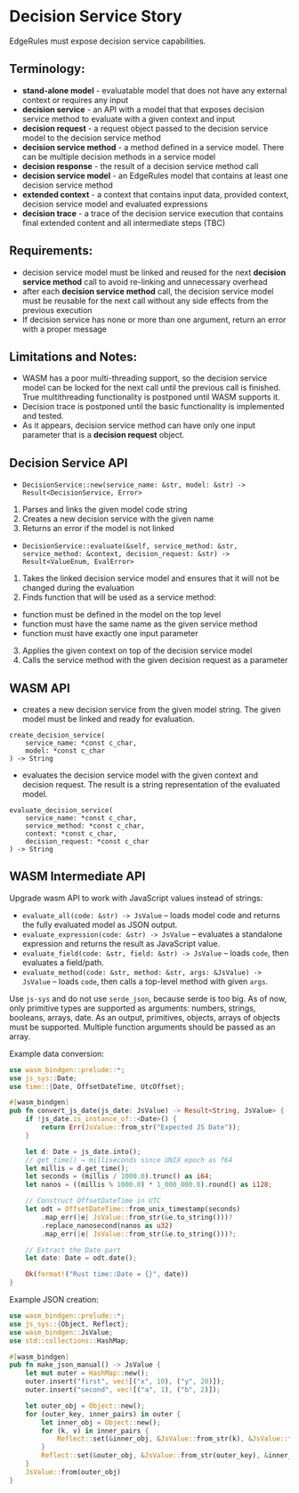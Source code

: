 # Decision Service Story

EdgeRules must expose decision service capabilities.

## Terminology:

- **stand-alone model** - evaluatable model that does not have any external context or requires any input
- **decision service** - an API with a model that that exposes decision service method to evaluate with a given context and input
- **decision request** - a request object passed to the decision service model to the decision service method
- **decision service method** - a method defined in a service model. There can be multiple decision methods in a service model
- **decision response** - the result of a decision service method call
- **decision service model** - an EdgeRules model that contains at least one decision service method
- **extended context** - a context that contains input data, provided context, decision service model and evaluated expressions
- **decision trace** - a trace of the decision service execution that contains final extended content
and all intermediate steps (TBC)

## Requirements:

- decision service model must be linked and reused for the next **decision service method** call
to avoid re-linking and unnecessary overhead
- after each **decision service method** call, the decision service model must be reusable 
for the next call without any side effects from the previous execution
- If decision service has none or more than one argument, return an error with a proper message

## Limitations and Notes:

- WASM has a poor multi-threading support, so the decision service model can be locked for the next call
until the previous call is finished. True multithreading functionality is postponed until WASM supports it.
- Decision trace is postponed until the basic functionality is implemented and tested.
- As it appears, decision service method can have only one input parameter that is a **decision request** object.

## Decision Service API

- `DecisionService::new(service_name: &str, model: &str) -> Result<DecisionService, Error>`
1. Parses and links the given model code string
2. Creates a new decision service with the given name
3. Returns an error if the model is not linked

- `DecisionService::evaluate(&self, service_method: &str, service_method: &context, decision_request: &str) -> Result<ValueEnum, EvalError>`
1. Takes the linked decision service model and ensures that it will not be changed during the evaluation
2. Finds function that will be used as a service method:
- function must be defined in the model on the top level
- function must have the same name as the given service method
- function must have exactly one input parameter
3. Applies the given context on top of the decision service model
4. Calls the service method with the given decision request as a parameter

## WASM API

- creates a new decision service from the given model string. The given model must be linked and ready for evaluation.
```edgerules
create_decision_service(
    service_name: *const c_char, 
    model: *const c_char
) -> String 
```

- evaluates the decision  service model with the given context and decision request. 
The result is a string representation of the evaluated model.

```edgerules
evaluate_decision_service(
    service_name: *const c_char, 
    service_method: *const c_char, 
    context: *const c_char,
    decision_request: *const c_char
) -> String
```

## WASM Intermediate API

Upgrade wasm API to work with JavaScript values instead of strings:

- `evaluate_all(code: &str) -> JsValue` – loads model code and returns the fully evaluated model as JSON output.
- `evaluate_expression(code: &str) -> JsValue` – evaluates a standalone expression and returns the result as JavaScript value.
- `evaluate_field(code: &str, field: &str) -> JsValue` – loads `code`, then evaluates a field/path.
- `evaluate_method(code: &str, method: &str, args: &JsValue) -> JsValue` – loads `code`, then calls a top-level method
  with given `args`.

Use `js-sys` and do not use `serde_json`, because serde is too big.
As of now, only primitive types are supported as arguments: numbers, strings, booleans, arrays, date.
As an output, primitives, objects, arrays of objects must be supported.
Multiple function arguments should be passed as an array.

Example data conversion:

```rust
use wasm_bindgen::prelude::*;
use js_sys::Date;
use time::{Date, OffsetDateTime, UtcOffset};

#[wasm_bindgen]
pub fn convert_js_date(js_date: JsValue) -> Result<String, JsValue> {
    if !js_date.is_instance_of::<Date>() {
        return Err(JsValue::from_str("Expected JS Date"));
    }

    let d: Date = js_date.into();
    // get_time() → milliseconds since UNIX epoch as f64
    let millis = d.get_time();
    let seconds = (millis / 1000.0).trunc() as i64;
    let nanos = ((millis % 1000.0) * 1_000_000.0).round() as i128;

    // Construct OffsetDateTime in UTC
    let odt = OffsetDateTime::from_unix_timestamp(seconds)
        .map_err(|e| JsValue::from_str(&e.to_string()))?
        .replace_nanosecond(nanos as u32)
        .map_err(|e| JsValue::from_str(&e.to_string()))?;

    // Extract the Date part
    let date: Date = odt.date();

    Ok(format!("Rust time::Date = {}", date))
}
```

Example JSON creation:

```rust
use wasm_bindgen::prelude::*;
use js_sys::{Object, Reflect};
use wasm_bindgen::JsValue;
use std::collections::HashMap;

#[wasm_bindgen]
pub fn make_json_manual() -> JsValue {
    let mut outer = HashMap::new();
    outer.insert("first", vec![("x", 10), ("y", 20)]);
    outer.insert("second", vec![("a", 1), ("b", 2)]);

    let outer_obj = Object::new();
    for (outer_key, inner_pairs) in outer {
        let inner_obj = Object::new();
        for (k, v) in inner_pairs {
            Reflect::set(&inner_obj, &JsValue::from_str(k), &JsValue::from_f64(v as f64)).unwrap();
        }
        Reflect::set(&outer_obj, &JsValue::from_str(outer_key), &inner_obj).unwrap();
    }
    JsValue::from(outer_obj)
}
```